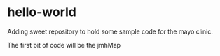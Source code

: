 # hello-world

Adding sweet repository to hold some sample code for the mayo clinic.

The first bit of code will be the jmhMap
